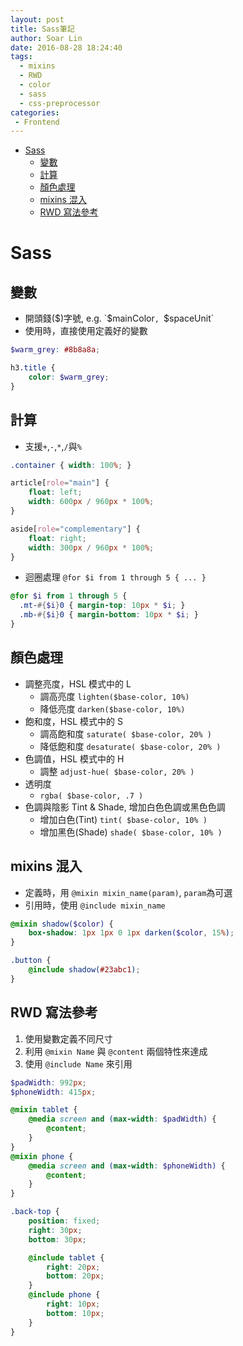 ```yaml
---
layout: post
title: Sass筆記
author: Soar Lin
date: 2016-08-28 18:24:40
tags:
  - mixins
  - RWD
  - color
  - sass
  - css-preprocessor
categories:
 - Frontend
---
```

<!-- MarkdownTOC -->

- [Sass](#sass)
  - [變數](#變數)
  - [計算](#計算)
  - [顏色處理](#顏色處理)
  - [mixins 混入](#mixins-混入)
  - [RWD 寫法參考](#rwd-寫法參考)

<!-- /MarkdownTOC -->


<a name="sass"></a>
# Sass
<a name="變數"></a>
## 變數
* 開頭錢($)字號, e.g. `$mainColor`, `$spaceUnit`
* 使用時，直接使用定義好的變數

````scss
$warm_grey: #8b8a8a;

h3.title {
    color: $warm_grey;
}
````

<!-- more -->

<a name="計算"></a>
## 計算
* 支援`+`,`-`,`*`,`/`與`%`

````scss
.container { width: 100%; }

article[role="main"] {
    float: left;
    width: 600px / 960px * 100%;
}

aside[role="complementary"] {
    float: right;
    width: 300px / 960px * 100%;
}
````

* 迴圈處理 `@for $i from 1 through 5 { ... } `

````scss
@for $i from 1 through 5 {
  .mt-#{$i}0 { margin-top: 10px * $i; }
  .mb-#{$i}0 { margin-bottom: 10px * $i; }
}
````

<a name="顏色處理"></a>
## 顏色處理
* 調整亮度，HSL 模式中的 L
  * 調高亮度 `lighten($base-color, 10%)`
  * 降低亮度 `darken($base-color, 10%)`
* 飽和度，HSL 模式中的 S
  * 調高飽和度 `saturate( $base-color, 20% )`
  * 降低飽和度 `desaturate( $base-color, 20% )`
* 色調值，HSL 模式中的 H
  * 調整 `adjust-hue( $base-color, 20% )`
* 透明度
  * `rgba( $base-color, .7 )`
* 色調與陰影 Tint & Shade, 增加白色色調或黑色色調
  * 增加白色(Tint) `tint( $base-color, 10% )`
  * 增加黑色(Shade) `shade( $base-color, 10% )`

<a name="mixins-混入"></a>
## mixins 混入
* 定義時，用 `@mixin mixin_name(param)`, `param`為可選
* 引用時，使用 `@include mixin_name`

````scss
@mixin shadow($color) {
    box-shadow: 1px 1px 0 1px darken($color, 15%);
}

.button {
    @include shadow(#23abc1);
}
````

<a name="rwd-寫法參考"></a>
## RWD 寫法參考
1. 使用變數定義不同尺寸
2. 利用 `@mixin Name` 與 `@content` 兩個特性來達成
3. 使用 `@include Name` 來引用

````scss
$padWidth: 992px;
$phoneWidth: 415px;

@mixin tablet {
    @media screen and (max-width: $padWidth) {
        @content;
    }
}
@mixin phone {
    @media screen and (max-width: $phoneWidth) {
        @content;
    }
}

.back-top {
    position: fixed;
    right: 30px;
    bottom: 30px;

    @include tablet {
        right: 20px;
        bottom: 20px;
    }
    @include phone {
        right: 10px;
        bottom: 10px;
    }
}
````